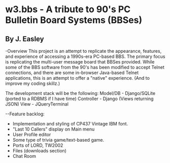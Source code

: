 w3.bbs - A tribute to 90's PC Bulletin Board Systems (BBSes)
============================================================

## By J. Easley  

-Overview
This project is an attempt to replicate the appearance, features, and experience of accessing a 1990s-era PC-based BBS. The primary focus is replicating the multi-user message board that BBSes provided. While some of the BBS software from the 90's has been modified to accept Telnet connections, and there are some in-browser Java-based Telnet applications, this is an attempt to offer a "native" experience. (And to improve my coding skillz.)

The development stack will be the following:
Model/DB - Django/SQLite (ported to a RDBMS if I have time)
Controller - Django (Views returning JSON)
View - JQueryTerminal

--Feature backlog:
* Implementation and styling of CP437 Vintage IBM font.
* "Last 10 Callers" display on Main menu
* User Profile editor
* Some type of trivia game/text-based game.
* Ports of LORD, TW2002
* Files (downloads section)
* Chat Room
